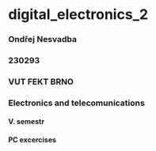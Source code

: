 # digital_electronics_2

### Ondřej Nesvadba
### 230293
### VUT FEKT BRNO
### Electronics and telecomunications
#### V. semestr
#### PC excercises
